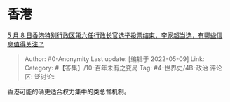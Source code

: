 # 香港
[5 月 8 日香港特别行政区第六任行政长官选举投票结束，李家超当选，有哪些信息值得关注？](https://www.zhihu.com/question/531825987/answer/2476750451)

> Author: #0-Anonymity
> Last update: [编辑于 2022-05-09]
> Link:
> Category: #【答集】/10-百年未有之变局
> Tag: #4-世界史/4B-政治
> 评论区:
> 泛讨论:

香港可能的确更适合权力集中的类总督机制。
